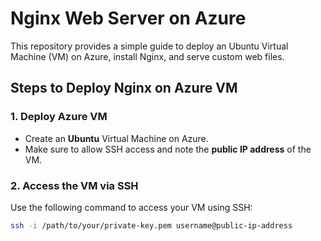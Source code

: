 # Nginx Web Server on Azure

This repository provides a simple guide to deploy an Ubuntu Virtual Machine (VM) on Azure, install Nginx, and serve custom web files.

## Steps to Deploy Nginx on Azure VM

### 1. Deploy Azure VM
- Create an **Ubuntu** Virtual Machine on Azure.
- Make sure to allow SSH access and note the **public IP address** of the VM.

### 2. Access the VM via SSH
Use the following command to access your VM using SSH:

```bash
ssh -i /path/to/your/private-key.pem username@public-ip-address

